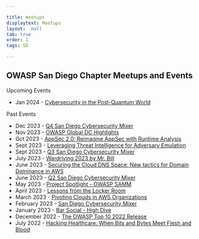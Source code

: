 ```yaml
---

title: meetups
displaytext: Meetups
layout:  null
tab: true
order: 1
tags: SD

---
```


## OWASP San Diego Chapter Meetups and Events


Upcoming Events

* Jan 2024 - [Cybersecurity in the Post-Quantum World](https://www.meetup.com/open-web-application-security-project-san-diego-owasp-sd/events/297366298/)

Past Events

* Dec 2023 - [Q4 San Diego Cybersecurity Mixer](https://www.meetup.com/open-web-application-security-project-san-diego-owasp-sd/events/290875930/)
* Nov 2023 - [OWASP Global DC Highlights](https://www.meetup.com/open-web-application-security-project-san-diego-owasp-sd/events/297049321/)
* Oct 2023 - [AppSec 2.0: Reimagine AppSec with Runtime Analysis](https://www.meetup.com/open-web-application-security-project-san-diego-owasp-sd/events/295959506/)
* Sept 2023 - [Leveraging Threat Intelligence for Adversary Emulation](https://www.meetup.com/open-web-application-security-project-san-diego-owasp-sd/events/295662091/)
* Sept 2023 - [Q3 San Diego Cybersecurity Mixer](https://www.meetup.com/open-web-application-security-project-san-diego-owasp-sd/events/295034295/)
* July 2023 - [Wardriving 2023 by Mr. Bill](https://www.meetup.com/open-web-application-security-project-san-diego-owasp-sd/events/293458430/)
* June 2023 - [Securing the Cloud DNS Space: New tactics for Domain Dominance in AWS](https://www.meetup.com/open-web-application-security-project-san-diego-owasp-sd/events/bcnwbsyfcjbtb/)
* June 2023 - [Q2 San Diego Cybersecurity Mixer](https://www.meetup.com/open-web-application-security-project-san-diego-owasp-sd/events/293452416/)
* May 2023 - [Project Spotlight - OWASP SAMM](https://www.meetup.com/open-web-application-security-project-san-diego-owasp-sd/events/bcnwbsyfcfbvb/)
* April 2023 - [Lessons from the Locker Room](https://www.meetup.com/open-web-application-security-project-san-diego-owasp-sd/events/bcnwbsyfcgbbc/)
* March 2023 - [Pivoting Clouds in AWS Organizations](https://www.meetup.com/open-web-application-security-project-san-diego-owasp-sd/events/bcnwbsyfcdbvb/)
* February 2023 - [San Diego Cybersecurity Mixer](https://www.meetup.com/open-web-application-security-project-san-diego-owasp-sd/events/bcnwbsyfchbxb/)
* January 2023 - [Bar Social - High Dive](https://www.meetup.com/open-web-application-security-project-san-diego-owasp-sd/events/bcnwbsyfccbzb/)
* December 2022 - [The OWASP Top 10 2022 Release](https://www.meetup.com/open-web-application-security-project-san-diego-owasp-sd/events/bcnwbsydcqbtb/)
* July 2022 - [Hacking Healthcare: When Bits and Bytes Meet Flesh and Blood](https://www.meetup.com/open-web-application-security-project-san-diego-owasp-sd/events/bcnwbsydckbcc/)
